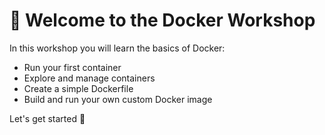 # 👋 Welcome to the Docker Workshop

In this workshop you will learn the basics of Docker:

- Run your first container
- Explore and manage containers
- Create a simple Dockerfile
- Build and run your own custom Docker image

Let's get started 🚀
